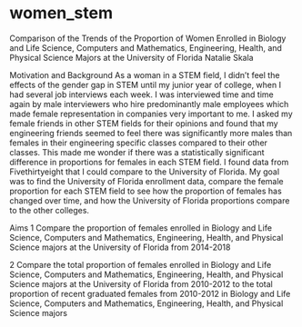 # women_stem

Comparison of the Trends of the Proportion of Women Enrolled in Biology and Life Science, Computers and Mathematics, Engineering, Health, and Physical Science Majors at the University of Florida
Natalie Skala

Motivation and Background
As a woman in a STEM field, I didn’t feel the effects of the gender gap in STEM until my junior year of college, when I had several job interviews each week. I was interviewed time and time again by male interviewers who hire predominantly male employees which made female representation in companies very important to me. I asked my female friends in other STEM fields for their opinions and found that my engineering friends seemed to feel there was significantly more males than females in their engineering specific classes compared to their other classes. This made me wonder if there was a statistically significant difference in proportions for females in each STEM field. I found data from Fivethirtyeight that I could compare to the University of Florida. My goal was to find the University of Florida enrollment data, compare the female proportion for each STEM field to see how the proportion of females has changed over time, and how the University of Florida proportions compare to the other colleges.

Aims
1 Compare the proportion of females enrolled in Biology and Life Science, Computers and Mathematics, Engineering, Health, and Physical Science majors at the University of Florida from 2014-2018

2 Compare the total proportion of females enrolled in Biology and Life Science, Computers and Mathematics, Engineering, Health, and Physical Science majors at the University of Florida from 2010-2012 to the total proportion of recent graduated females from 2010-2012 in Biology and Life Science, Computers and Mathematics, Engineering, Health, and Physical Science majors
